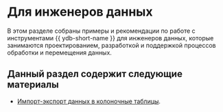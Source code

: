 # Для инженеров данных

В этом разделе собраны примеры и рекомендации по работе с инструментами {{ ydb-short-name }} для инженеров данных, которые занимаются проектированием, разработкой и поддержкой процессов обработки и перемещения данных.

## Данный раздел содержит следующие материалы

* [Импорт-экспорт данных в колоночные таблицы](olap_backup.md).
